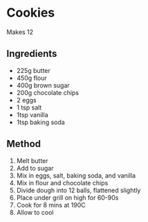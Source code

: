 # Cookies

Makes 12

## Ingredients

- 225g butter
- 450g flour
- 400g brown sugar
- 200g chocolate chips
- 2 eggs
- 1 tsp salt
- 1tsp vanilla
- 1tsp baking soda

## Method

1. Melt butter
2. Add to sugar 
3. Mix in eggs, salt, baking soda, and vanilla
4. Mix in flour and chocolate chips
5. Divide dough into 12 balls, flattened slightly
6. Place under grill on high for 60-90s
7. Cook for 8 mins at 190C
8. Allow to cool

